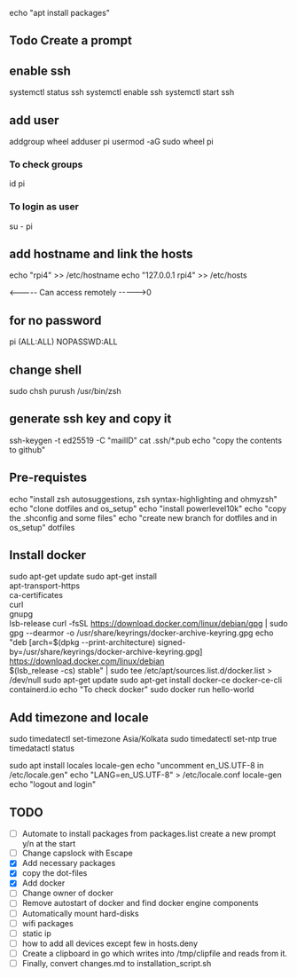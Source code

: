 echo "apt install packages"
## Todo Create a prompt


## enable ssh
systemctl status ssh
systemctl enable ssh
systemctl start ssh

## add user
addgroup wheel
adduser pi
usermod -aG sudo wheel pi

### To check groups 
id pi

### To login as user 
su - pi

## add hostname and link the hosts
echo "rpi4" >> /etc/hostname
echo "127.0.0.1	rpi4" >> /etc/hosts

<----- Can access remotely ----->0

## for no password

pi (ALL:ALL) NOPASSWD:ALL <commands only for specified>

## change shell
sudo chsh purush /usr/bin/zsh

## generate ssh key and copy it
ssh-keygen -t ed25519 -C "mailID"
cat .ssh/\*.pub
echo "copy the contents to github"

## Pre-requistes
echo "install zsh autosuggestions, zsh syntax-highlighting and ohmyzsh"
echo "clone dotfiles and os_setup"
echo "install powerlevel10k"
echo "copy the .shconfig and some files"
echo "create new branch for dotfiles and in os_setup"
dotfiles 

## Install docker
sudo apt-get update
sudo apt-get install \
    apt-transport-https \
    ca-certificates \
    curl \
    gnupg \
    lsb-release
curl -fsSL https://download.docker.com/linux/debian/gpg | sudo gpg --dearmor -o /usr/share/keyrings/docker-archive-keyring.gpg
echo \
  "deb [arch=$(dpkg --print-architecture) signed-by=/usr/share/keyrings/docker-archive-keyring.gpg] https://download.docker.com/linux/debian \
  $(lsb_release -cs) stable" | sudo tee /etc/apt/sources.list.d/docker.list > /dev/null
sudo apt-get update
sudo apt-get install docker-ce docker-ce-cli containerd.io
echo "To check docker"
sudo docker run hello-world

## Add timezone and locale

sudo timedatectl set-timezone Asia/Kolkata
sudo timedatectl set-ntp true
timedatactl status

sudo apt install locales
locale-gen
echo "uncomment en_US.UTF-8 in /etc/locale.gen"
echo "LANG=en_US.UTF-8" > /etc/locale.conf
locale-gen
echo "logout and login"

## TODO

- [ ] Automate to install packages from packages.list create a new prompt y/n at the start
- [ ] Change capslock with Escape
- [x] Add necessary packages
- [x] copy the dot-files
- [x] Add docker
- [ ] Change owner of docker
- [ ] Remove autostart of docker and find docker engine components
- [ ] Automatically mount hard-disks
- [ ] wifi packages
- [ ] static ip
- [ ] how to add all devices except few in hosts.deny
- [ ] Create a clipboard in go which writes into /tmp/clipfile and reads from it.
- [ ] Finally, convert changes.md to installation_script.sh
